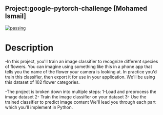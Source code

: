 ## Project:google-pytorch-challenge [Mohamed Ismail]

  [![passing](https://semaphoreci.com/api/v1/ibrunotome/udacity-blockchain-developer-nanodegree/branches/master/badge.svg)](https://semaphoreci.com/api/v1/ibrunotome/udacity-blockchain-developer-nanodegree/branches/master/badge.svg)


# Description
-In this project, you'll train an image classifier to recognize different species of flowers. You can imagine using something like this in a phone app that tells you the name of the flower your camera is looking at. In practice you'd train this classifier, then export it for use in your application. We'll be using this dataset of 102 flower categories.

-The project is broken down into multiple steps:
  1-Load and preprocess the image dataset
  2- Train the image classifier on your dataset
  3- Use the trained classifier to predict image content
  We'll lead you through each part which you'll implement in Python.
